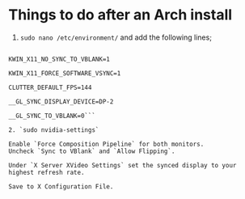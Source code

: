 # Things to do after an Arch install

1. `sudo nano /etc/environment/` and add the following lines;

```KWIN_X11_REFRESH_RATE=144000

KWIN_X11_NO_SYNC_TO_VBLANK=1

KWIN_X11_FORCE_SOFTWARE_VSYNC=1

CLUTTER_DEFAULT_FPS=144

__GL_SYNC_DISPLAY_DEVICE=DP-2

__GL_SYNC_TO_VBLANK=0```

2. `sudo nvidia-settings`

Enable `Force Composition Pipeline` for both monitors.
Uncheck `Sync to VBlank` and `Allow Flipping`.

Under `X Server XVideo Settings` set the synced display to your highest refresh rate.

Save to X Configuration File.
